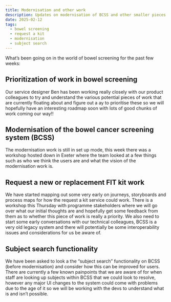 ```yaml
---
title: Modernisation and other work
description: Updates on modernisation of BCSS and other smaller pieces of work
date: 2025-02-12
tags:
  - bowel screening
  - request a kit
  - modernisation
  - subject search
---
```


What’s been going on in the world of bowel screening for the past few weeks:

## Prioritization of work in bowel screening

Our service designer Ben has been working really closely with our product colleagues to try and understand the various potential pieces of work that are currently floating about and figure out a ay to prioritise these so we will hopefully have an interesting roadmap soon with lots of good chunks of work coming our way!!

## Modernisation of the bowel cancer screening system (BCSS)

The modernisation work is still in set up mode, this week there was a workshop hosted down in Exeter where the team looked at a few things such as who we think the users are and what the vision of the modernisation work is.

## Request a new or replacement FIT kit work

We have started mapping out some very early on journeys, storyboards and process maps for how the request a kit service could work. There is a workshop this Thursday with programme stakeholders where we will go over what our initial thoughts are and hopefully get some feedback from them as to whether this piece of work is really a priority. We also need to start some early conversations with our technical colleagues, BCSS is a very old legacy system and there will potentially be some interoperability issues and considerations for us be aware of.

## Subject search functionality

We have been asked to look a the “subject search” functionality on BCSS (before modernisation) and consider how this can be improved for users. There are currently a few known painpoints that we are aware of for when staff are looking up subjects within BCSS that we could look to resolve, however any major UI changes to the system could come with problems due to the age of it so we will be working with the devs to understand what is and isn’t possible.
